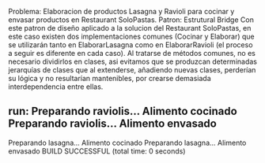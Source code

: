 Problema: Elaboracion de productos Lasagna y Ravioli para cocinar y envasar productos en Restaurant SoloPastas.
Patron: Estrutural Bridge
Con este patron de diseño aplicado a la solucion del Restaurant SoloPastas, en este caso existen dos implementaciones comunes (Cocinar y Elaborar) que se utilizarán tanto en ElaborarLasagna como en ElaborarRavioli (el proceso a seguir es diferente en cada caso). Al tratarse de métodos comunes, no es necesario dividirlos en clases, asi evitamos que se produzcan determinadas jerarquías de clases que al extenderse, añadiendo nuevas clases, perderían su lógica y no resultarían mantenibles, por crearse demasiada interdependencia entre ellas.


run:
Preparando raviolis...
Alimento cocinado
Preparando raviolis...
Alimento envasado
-------------
Preparando lasagna...
Alimento cocinado
Preparando lasagna...
Alimento envasado
BUILD SUCCESSFUL (total time: 0 seconds)
